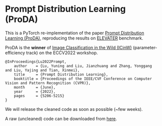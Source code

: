 # Prompt Distribution Learning (ProDA)
This is a PyTorch re-implementation of the paper [Prompt Distribution Learning (ProDA)](https://arxiv.org/abs/2205.03340), reproducing the results on [ELEVATER](https://computer-vision-in-the-wild.github.io/ELEVATER/index.html) benchmark. 

ProDA is the **winner** of [Image Classification in the Wild (ICinW)](https://computer-vision-in-the-wild.github.io/eccv-2022/) (parameter-efficiency track) on the ECCV2022 workshop.

```
@InProceedings{Lu2022Prompt,
    author    = {Lu, Yuning and Liu, Jianzhuang and Zhang, Yonggang and Liu, Yajing and Tian, Xinmei},
    title     = {Prompt Distribution Learning},
    booktitle = {Proceedings of the IEEE/CVF Conference on Computer Vision and Pattern Recognition (CVPR)},
    month     = {June},
    year      = {2022},
    pages     = {5206-5215}
}
```

We will release the cleaned code as soon as possible (~few weeks).

A raw (uncleaned) code can be downloaded from [here](http://home.ustc.edu.cn/~lyn0/elevater_toolkit.zip).
